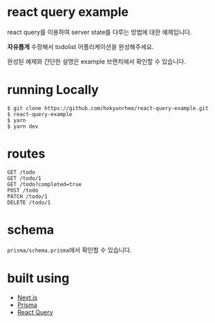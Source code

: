# react query example

react query를 이용하여 server state를 다루는 방법에 대한 예제입니다.

**자유롭게** 수정해서 todolist 어플리케이션을 완성해주세요.

완성된 예제와 간단한 설명은 example 브랜치에서 확인할 수 있습니다.

# running Locally

```
$ git clone https://github.com/hokyunrhee/react-query-example.git
$ react-query-example
$ yarn
$ yarn dev
```

# routes

```
GET /todo
GET /todo/1
GET /todo?completed=true
POST /todo
PATCH /todo/1
DELETE /todo/1
```

# schema

`prisma/schema.prisma`에서 확인할 수 있습니다.

# built using

- [Next.js](https://nextjs.org/)
- [Prisma](https://www.prisma.io/)
- [React Query](https://react-query.tanstack.com/)
